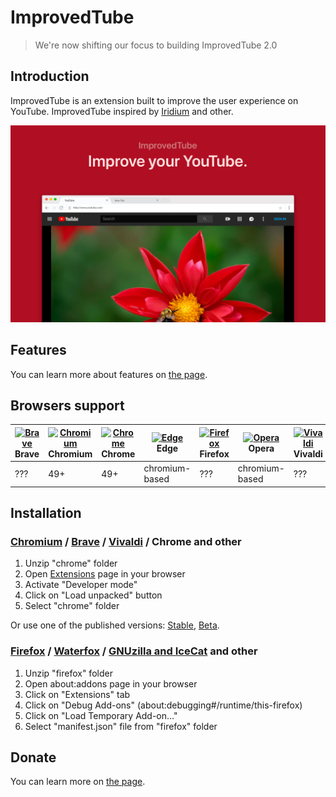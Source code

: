 # ImprovedTube

> We're now shifting our focus to building ImprovedTube 2.0

## Introduction

ImprovedTube is an extension built to improve the user experience on YouTube. ImprovedTube inspired by [Iridium](https://github.com/ParticleCore/Iridium/) and other.

![preview](assets/preview.png)

## Features

You can learn more about features on [the page](https://github.com/ImprovedTube/ImprovedTube/wiki/Features).

## Browsers support

| [<img src="https://raw.githubusercontent.com/alrra/browser-logos/master/src/brave/brave_48x48.png" alt="Brave" width="24px" height="24px" />](http://godban.github.io/browsers-support-badges/)</br>Brave | [<img src="https://raw.githubusercontent.com/alrra/browser-logos/master/src/chromium/chromium_48x48.png" alt="Chromium" width="24px" height="24px" />](http://godban.github.io/browsers-support-badges/)</br>Chromium | [<img src="https://raw.githubusercontent.com/alrra/browser-logos/master/src/chrome/chrome_48x48.png" alt="Chrome" width="24px" height="24px" />](http://godban.github.io/browsers-support-badges/)</br>Chrome | [<img src="https://raw.githubusercontent.com/alrra/browser-logos/master/src/edge/edge_48x48.png" alt="Edge" width="24px" height="24px" />](http://godban.github.io/browsers-support-badges/)</br>Edge | [<img src="https://raw.githubusercontent.com/alrra/browser-logos/master/src/firefox/firefox_48x48.png" alt="Firefox" width="24px" height="24px" />](http://godban.github.io/browsers-support-badges/)</br>Firefox | [<img src="https://raw.githubusercontent.com/alrra/browser-logos/master/src/opera/opera_48x48.png" alt="Opera" width="24px" height="24px" />](http://godban.github.io/browsers-support-badges/)</br>Opera | [<img src="https://raw.githubusercontent.com/alrra/browser-logos/master/src/vivaldi/vivaldi_48x48.png" alt="Vivaldi" width="24px" height="24px" />](http://godban.github.io/browsers-support-badges/)</br>Vivaldi |
| --------- | --------- | --------- | --------- | --------- | --------- | --------- |
| ???| 49+| 49+| chromium-based| ???| chromium-based | ???|

## Installation

### [Chromium](https://www.chromium.org/) / [Brave](https://brave.com/) / [Vivaldi](https://vivaldi.com/) / Chrome and other
1. Unzip "chrome" folder
2. Open [Extensions](chrome://extensions/) page in your browser
3. Activate "Developer mode"
4. Click on "Load unpacked" button
5. Select "chrome" folder

Or use one of the published versions: [Stable](https://chrome.google.com/webstore/detail/improve-youtube-open-sour/bnomihfieiccainjcjblhegjgglakjdd), [Beta](https://chrome.google.com/webstore/detail/improvedtube-youtube-exte/lodjfjlkodalimdjgncejhkadjhacgki).

### [Firefox](https://www.mozilla.org/firefox) / [Waterfox](https://www.waterfox.net/) / [GNUzilla and IceCat](https://www.gnu.org/software/gnuzilla/) and other
1. Unzip "firefox" folder
2. Open about:addons page in your browser
3. Click on "Extensions" tab
4. Click on "Debug Add-ons" (about:debugging#/runtime/this-firefox)
5. Click on "Load Temporary Add-on…"
6. Select "manifest.json" file from "firefox" folder

## Donate

You can learn more on [the page](http://improvedtube.com/donate).
